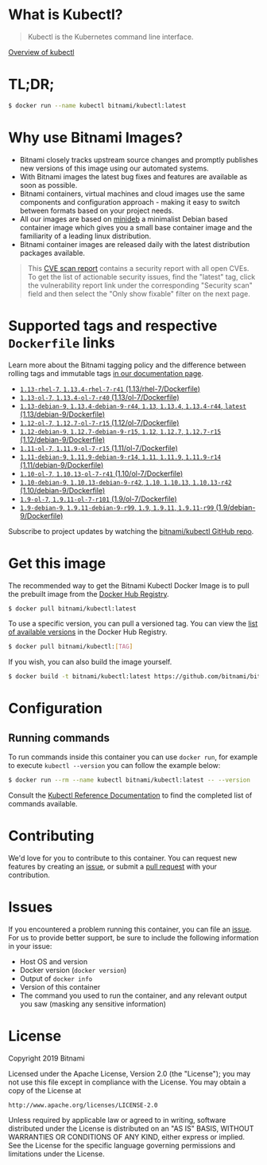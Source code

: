 
# What is Kubectl?

> Kubectl is the Kubernetes command line interface.

[Overview of kubectl](https://kubernetes.io/docs/reference/kubectl/overview/)

# TL;DR;

```bash
$ docker run --name kubectl bitnami/kubectl:latest
```

# Why use Bitnami Images?

* Bitnami closely tracks upstream source changes and promptly publishes new versions of this image using our automated systems.
* With Bitnami images the latest bug fixes and features are available as soon as possible.
* Bitnami containers, virtual machines and cloud images use the same components and configuration approach - making it easy to switch between formats based on your project needs.
* All our images are based on [minideb](https://github.com/bitnami/minideb) a minimalist Debian based container image which gives you a small base container image and the familiarity of a leading linux distribution.
* Bitnami container images are released daily with the latest distribution packages available.


> This [CVE scan report](https://quay.io/repository/bitnami/kubectl?tab=tags) contains a security report with all open CVEs. To get the list of actionable security issues, find the "latest" tag, click the vulnerability report link under the corresponding "Security scan" field and then select the "Only show fixable" filter on the next page.

# Supported tags and respective `Dockerfile` links

Learn more about the Bitnami tagging policy and the difference between rolling tags and immutable tags [in our documentation page](https://docs.bitnami.com/containers/how-to/understand-rolling-tags-containers/).


* [`1.13-rhel-7`, `1.13.4-rhel-7-r41` (1.13/rhel-7/Dockerfile)](https://github.com/bitnami/bitnami-docker-kubectl/blob/1.13.4-rhel-7-r41/1.13/rhel-7/Dockerfile)
* [`1.13-ol-7`, `1.13.4-ol-7-r40` (1.13/ol-7/Dockerfile)](https://github.com/bitnami/bitnami-docker-kubectl/blob/1.13.4-ol-7-r40/1.13/ol-7/Dockerfile)
* [`1.13-debian-9`, `1.13.4-debian-9-r44`, `1.13`, `1.13.4`, `1.13.4-r44`, `latest` (1.13/debian-9/Dockerfile)](https://github.com/bitnami/bitnami-docker-kubectl/blob/1.13.4-debian-9-r44/1.13/debian-9/Dockerfile)
* [`1.12-ol-7`, `1.12.7-ol-7-r15` (1.12/ol-7/Dockerfile)](https://github.com/bitnami/bitnami-docker-kubectl/blob/1.12.7-ol-7-r15/1.12/ol-7/Dockerfile)
* [`1.12-debian-9`, `1.12.7-debian-9-r15`, `1.12`, `1.12.7`, `1.12.7-r15` (1.12/debian-9/Dockerfile)](https://github.com/bitnami/bitnami-docker-kubectl/blob/1.12.7-debian-9-r15/1.12/debian-9/Dockerfile)
* [`1.11-ol-7`, `1.11.9-ol-7-r15` (1.11/ol-7/Dockerfile)](https://github.com/bitnami/bitnami-docker-kubectl/blob/1.11.9-ol-7-r15/1.11/ol-7/Dockerfile)
* [`1.11-debian-9`, `1.11.9-debian-9-r14`, `1.11`, `1.11.9`, `1.11.9-r14` (1.11/debian-9/Dockerfile)](https://github.com/bitnami/bitnami-docker-kubectl/blob/1.11.9-debian-9-r14/1.11/debian-9/Dockerfile)
* [`1.10-ol-7`, `1.10.13-ol-7-r41` (1.10/ol-7/Dockerfile)](https://github.com/bitnami/bitnami-docker-kubectl/blob/1.10.13-ol-7-r41/1.10/ol-7/Dockerfile)
* [`1.10-debian-9`, `1.10.13-debian-9-r42`, `1.10`, `1.10.13`, `1.10.13-r42` (1.10/debian-9/Dockerfile)](https://github.com/bitnami/bitnami-docker-kubectl/blob/1.10.13-debian-9-r42/1.10/debian-9/Dockerfile)
* [`1.9-ol-7`, `1.9.11-ol-7-r101` (1.9/ol-7/Dockerfile)](https://github.com/bitnami/bitnami-docker-kubectl/blob/1.9.11-ol-7-r101/1.9/ol-7/Dockerfile)
* [`1.9-debian-9`, `1.9.11-debian-9-r99`, `1.9`, `1.9.11`, `1.9.11-r99` (1.9/debian-9/Dockerfile)](https://github.com/bitnami/bitnami-docker-kubectl/blob/1.9.11-debian-9-r99/1.9/debian-9/Dockerfile)

Subscribe to project updates by watching the [bitnami/kubectl GitHub repo](https://github.com/bitnami/bitnami-docker-kubectl).

# Get this image

The recommended way to get the Bitnami Kubectl Docker Image is to pull the prebuilt image from the [Docker Hub Registry](https://hub.docker.com/r/bitnami/kubectl).

```bash
$ docker pull bitnami/kubectl:latest
```

To use a specific version, you can pull a versioned tag. You can view the [list of available versions](https://hub.docker.com/r/bitnami/kubectl/tags/) in the Docker Hub Registry.

```bash
$ docker pull bitnami/kubectl:[TAG]
```

If you wish, you can also build the image yourself.

```bash
$ docker build -t bitnami/kubectl:latest https://github.com/bitnami/bitnami-docker-kubectl.git
```

# Configuration

## Running commands

To run commands inside this container you can use `docker run`, for example to execute `kubectl --version` you can follow the example below:

```bash
$ docker run --rm --name kubectl bitnami/kubectl:latest -- --version
```

Consult the [Kubectl Reference Documentation](https://kubernetes.io/docs/reference/generated/kubectl/kubectl-commands) to find the completed list of commands available.

# Contributing

We'd love for you to contribute to this container. You can request new features by creating an [issue](https://github.com/bitnami/bitnami-docker-kubectl/issues), or submit a [pull request](https://github.com/bitnami/bitnami-docker-kubectl/pulls) with your contribution.

# Issues

If you encountered a problem running this container, you can file an [issue](https://github.com/bitnami/bitnami-docker-kubectl/issues). For us to provide better support, be sure to include the following information in your issue:

- Host OS and version
- Docker version (`docker version`)
- Output of `docker info`
- Version of this container
- The command you used to run the container, and any relevant output you saw (masking any sensitive information)

# License

Copyright 2019 Bitnami

Licensed under the Apache License, Version 2.0 (the "License");
you may not use this file except in compliance with the License.
You may obtain a copy of the License at

    http://www.apache.org/licenses/LICENSE-2.0

Unless required by applicable law or agreed to in writing, software
distributed under the License is distributed on an "AS IS" BASIS,
WITHOUT WARRANTIES OR CONDITIONS OF ANY KIND, either express or implied.
See the License for the specific language governing permissions and
limitations under the License.

